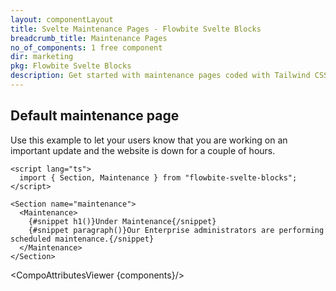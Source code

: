 ```yaml
---
layout: componentLayout
title: Svelte Maintenance Pages - Flowbite Svelte Blocks
breadcrumb_title: Maintenance Pages
no_of_components: 1 free component
dir: marketing
pkg: Flowbite Svelte Blocks
description: Get started with maintenance pages coded with Tailwind CSS to show your users when you are currently working on an update and the website is not accessible.
---
```


<script lang="ts">
  import { TableProp, TableDefaultRow, CompoAttributesViewer } from '../utils'
  const components = 'Maintenance, Section'
</script>

## Default maintenance page

Use this example to let your users know that you are working on an important update and the website is down for a couple of hours.

```svelte example
<script lang="ts">
  import { Section, Maintenance } from "flowbite-svelte-blocks";
</script>

<Section name="maintenance">
  <Maintenance>
    {#snippet h1()}Under Maintenance{/snippet}
    {#snippet paragraph()}Our Enterprise administrators are performing scheduled maintenance.{/snippet}
  </Maintenance>
</Section>
```

<CompoAttributesViewer {components}/>
